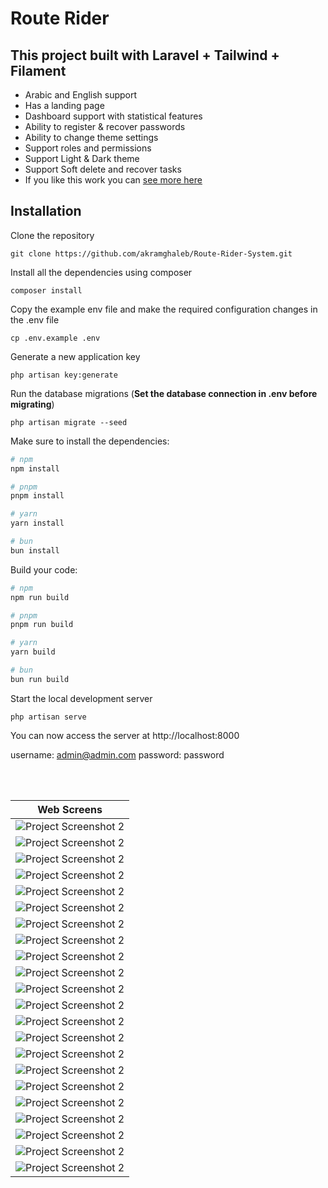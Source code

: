 # Route Rider

## This project built with Laravel + Tailwind + Filament <br>

- Arabic and English support
- Has a landing page
- Dashboard support with statistical features
- Ability to register & recover passwords
- Ability to change theme settings
- Support roles and permissions
- Support Light & Dark theme
- Support Soft delete and recover tasks
- If you like this work you can <a href="https://github.com/akramghaleb">see more here</a>

## Installation

Clone the repository

```
git clone https://github.com/akramghaleb/Route-Rider-System.git
```

Install all the dependencies using composer

```
composer install
```

Copy the example env file and make the required configuration changes in the .env file

```
cp .env.example .env
```

Generate a new application key

```
php artisan key:generate
```

Run the database migrations (**Set the database connection in .env before migrating**)

```
php artisan migrate --seed
```


Make sure to install the dependencies:
```bash
# npm
npm install

# pnpm
pnpm install

# yarn
yarn install

# bun
bun install
```

Build your code:

```bash
# npm
npm run build

# pnpm
pnpm run build

# yarn
yarn build

# bun
bun run build
```

Start the local development server

```
php artisan serve
```

You can now access the server at http://localhost:8000

username: admin@admin.com
password: password

<br><br>

| Web Screens                         |
|-------------------------------------|
|![Project Screenshot 2](scs/01.png)|
|![Project Screenshot 2](scs/02.png)|
|![Project Screenshot 2](scs/03.png)|
|![Project Screenshot 2](scs/04.png)|
|![Project Screenshot 2](scs/05.png)|
|![Project Screenshot 2](scs/06.png)|
|![Project Screenshot 2](scs/07.png)|
|![Project Screenshot 2](scs/08.png)|
|![Project Screenshot 2](scs/09.png)|
|![Project Screenshot 2](scs/10.png)|
|![Project Screenshot 2](scs/11.png)|
|![Project Screenshot 2](scs/12.png)|
|![Project Screenshot 2](scs/13.png)|
|![Project Screenshot 2](scs/14.png)|
|![Project Screenshot 2](scs/15.png)|
|![Project Screenshot 2](scs/16.png)|
|![Project Screenshot 2](scs/17.png)|
|![Project Screenshot 2](scs/18.png)|
|![Project Screenshot 2](scs/19.png)|
|![Project Screenshot 2](scs/20.png)|
|![Project Screenshot 2](scs/21.png)|
|![Project Screenshot 2](scs/22.png)|

